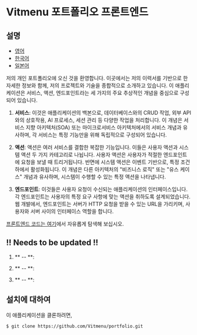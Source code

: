 # Vitmenu 포트폴리오 프론트엔드

## 설명

* [영어](./README.md)
* [한국어](./README_KO.md)
* [일본어](./README_JA.md)

저의 개인 포트폴리오에 오신 것을 환영합니다. 이곳에서는 저의 이력서를 기반으로 한 자세한 정보와 함께, 저의 프로젝트와 기술을 종합적으로 소개하고 있습니다. 이 애플리케이션은 서비스, 액션, 엔드포인트라는 세 가지의 주요 추상적인 개념을 중심으로 구성되어 있습니다.

1. **서비스**: 이것은 애플리케이션의 백본으로, 데이터베이스와의 CRUD 작업, 외부 API와의 상호작용, AI 프로세스, 세션 관리 등 다양한 작업을 처리합니다. 이 개념은 서비스 지향 아키텍처(SOA) 또는 마이크로서비스 아키텍처에서의 서비스 개념과 유사하며, 각 서비스는 특정 기능만을 위해 독립적으로 구성되어 있습니다.

2. **액션**: 액션은 여러 서비스를 결합한 복잡한 기능입니다. 이들은 사용자 액션과 시스템 액션 두 가지 카테고리로 나뉩니다. 사용자 액션은 사용자가 적절한 엔드포인트에 요청을 보낼 때 트리거됩니다. 반면에 시스템 액션은 이벤트 기반으로, 특정 조건 하에서 활성화됩니다. 이 개념은 다른 아키텍처의 "비즈니스 로직" 또는 "유스 케이스" 개념과 유사하며, 시스템이 수행할 수 있는 특정 액션을 나타냅니다.

3. **엔드포인트**: 이것들은 사용자 요청이 수신되는 애플리케이션의 인터페이스입니다. 각 엔드포인트는 사용자의 특정 요구 사항에 맞는 액션을 취하도록 설계되었습니다. 웹 개발에서, 엔드포인트는 서버가 HTTP 요청을 받을 수 있는 URL을 가리키며, 사용자와 서버 사이의 인터페이스 역할을 합니다.

[프론트엔드 코드는 여기](https://github.com/Vitmenu/portfolio-front)에서 자유롭게 탐색해 보십시오.

## !! Needs to be updated !!

1. ** -- **:

2. ** -- **:

3. ** -- **:


## 설치에 대하여

이 애플리케이션을 클론하려면,

```bash
$ git clone https://github.com/Vitmenu/portfolio.git